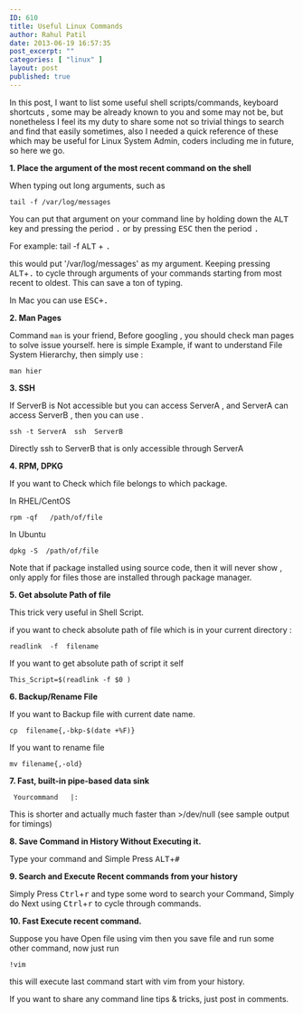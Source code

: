 ```yaml
---
ID: 610
title: Useful Linux Commands
author: Rahul Patil
date: 2013-06-19 16:57:35
post_excerpt: ""
categories: [ "linux" ]
layout: post
published: true
---
```


In this post, I want to list some useful shell scripts/commands, keyboard shortcuts , some may be already known to you and some may not be, but nonetheless I feel its my duty to share some not so trivial things to search and find that easily sometimes, also I needed a quick reference of these which may be useful for Linux System Admin, coders including me in future, so here we go.

**1. Place the argument of the most recent command on the shell**

When typing out long arguments, such as

```shell
tail -f /var/log/messages
```

You can put that argument on your command line by holding down the <kbd>ALT</kbd> key and pressing the period <kbd>.</kbd> or by pressing <kbd>ESC</kbd> then the period <kbd>.</kbd>

For example: tail -f <kbd>ALT</kbd> + <kbd>.</kbd>

this would put '/var/log/messages' as my argument. Keeping pressing <kbd>ALT</kbd>+<kbd>.</kbd> to cycle through arguments of your commands starting from most recent to oldest. This can save a ton of typing.

In Mac you can use <kbd>ESC<kbd>+<kbd>.</kbd>

**2. Man Pages**

Command `man` is your friend, Before googling , you should check man pages to solve issue yourself. here is simple Example, if want to understand File System Hierarchy, then simply use :

```shell
man hier
``` 

**3. SSH**

If ServerB is Not accessible but you can access ServerA , and ServerA can access ServerB , then you can use .

```shell
ssh -t ServerA  ssh  ServerB
```

Directly ssh to ServerB that is only accessible through ServerA

**4. RPM, DPKG**

If you want to Check which file belongs to which package.

In RHEL/CentOS

```shell
rpm -qf   /path/of/file
```

In Ubuntu

```shell
dpkg -S  /path/of/file
```

Note that if package installed using source code, then it will never show , only apply for files those are installed through package manager.


**5. Get absolute Path of file**

This trick very useful in Shell Script.

if you want to check absolute path of file which is in your current directory :

```shell
readlink  -f  filename
```

If you want to get absolute path of script it self

```shell
This_Script=$(readlink -f $0 )
```

**6. Backup/Rename File**

If you want to Backup file with current date name.

```shell
cp  filename{,-bkp-$(date +%F)}
```

If you want to rename file 

```shell 
mv filename{,-old}
```

**7. Fast, built-in pipe-based data sink**

```shell
 Yourcommand   |:
```

This is shorter and actually much faster than >/dev/null (see sample output for timings)

**8. Save Command in History Without Executing it.**

Type your command and Simple Press <kbd>ALT</kbd>+<kbd>#</kbd>

**9. Search and Execute Recent commands from your history**

Simply Press <kbd>Ctrl</kbd>+<kbd>r</kbd> and type some word to search your Command, Simply do Next using <kbd>Ctrl</kbd>+<kbd>r</kbd>  to cycle through commands. 

**10. Fast Execute recent command.**

Suppose you have Open file using vim then you save file and run some other command, 
now just run 

```shell
!vim
```
this will execute last command start with vim from your history. 



If you want to share any command line tips & tricks, just post in comments.
